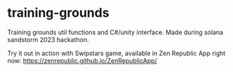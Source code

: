 # training-grounds
Training grounds util functions and C#/unity interface.
Made during solana sandstorm 2023 hackathon. 

Try it out in action with Swipstars game, available in Zen Republic App right now:  https://zenrepublic.github.io/ZenRepublicApp/
